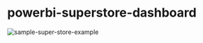 # powerbi-superstore-dashboard


![sample-super-store-example](https://user-images.githubusercontent.com/39822204/175771504-7f0c85f0-dc31-4d34-89c5-153bbd5bd064.png)

